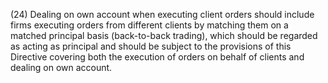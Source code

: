 (24) Dealing on own account when executing client orders should include firms executing orders from different clients by matching them on a matched principal basis (back-to-back trading), which should be regarded as acting as principal and should be subject to the provisions of this Directive covering both the execution of orders on behalf of clients and dealing on own account.